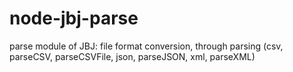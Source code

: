 # node-jbj-parse
parse module of JBJ: file format conversion, through parsing (csv, parseCSV, parseCSVFile, json, parseJSON, xml, parseXML)
